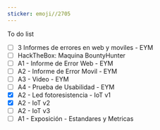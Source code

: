 ```yaml
---
sticker: emoji//2705
---
```

 To do list 

- [ ] 3 Informes de errores en web y moviles - EYM
- [ ] HackTheBox: Maquina BountyHunter
- [ ] A1 - Informe de Error Web - EYM
- [ ] A2 - Informe de Error Movil - EYM
- [ ] A3 - Video - EYM
- [ ] A4 - Prueba de Usabilidad - EYM
- [x] A2 - Led fotoresistencia - IoT v1
- [x] A2 - IoT v2
- [ ] A2 - IoT v3
- [ ] A1 - Exposición - Estandares y Metricas
